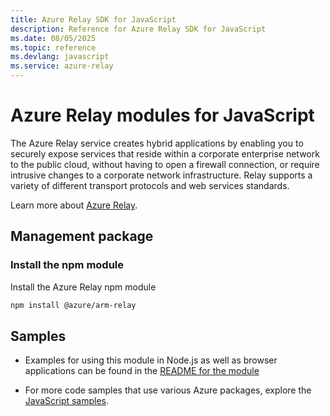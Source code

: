 ```yaml
---
title: Azure Relay SDK for JavaScript
description: Reference for Azure Relay SDK for JavaScript
ms.date: 08/05/2025
ms.topic: reference
ms.devlang: javascript
ms.service: azure-relay
---
```

# Azure Relay modules for JavaScript

The Azure Relay service creates hybrid applications by enabling you to securely expose services that reside within a corporate enterprise network to the public cloud, without having to open a firewall connection, or require intrusive changes to a corporate network infrastructure. Relay supports a variety of different transport protocols and web services standards.

Learn more about [Azure Relay](https://docs.microsoft.com/azure/service-bus-relay/relay-what-is-it).

## Management package

### Install the npm module

Install the Azure Relay npm module

```bash
npm install @azure/arm-relay
```

## Samples

* Examples for using this module in Node.js as well as browser applications can be found in the [README for the module](https://www.npmjs.com/package/@azure/arm-relay)

* For more code samples that use various Azure packages, explore the [JavaScript samples](https://docs.microsoft.com/samples/browse/?languages=javascript).